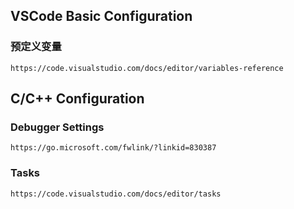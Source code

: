 ## VSCode Basic Configuration

### 预定义变量
    https://code.visualstudio.com/docs/editor/variables-reference

## C/C++ Configuration

### Debugger Settings
    https://go.microsoft.com/fwlink/?linkid=830387

### Tasks
    https://code.visualstudio.com/docs/editor/tasks

